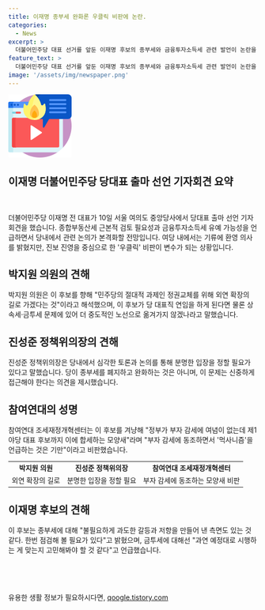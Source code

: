 ```yaml
---
title: 이재명 종부세 완화론 우클릭 비판에 논란.
categories:
  - News
excerpt: >
  더불어민주당 대표 선거를 앞둔 이재명 후보의 종부세와 금융투자소득세 관련 발언이 논란을 빚고 있다. 박지원 의원은 중도적 정책을 주장하며 후보의 입장에 관심을 표시했고, 진성준 정책위의장은 심각한 토론 필요성을 언급했다. 참여연대는 부자 감세 동조 비판을 촉구했다. 이 후보의 발언으로 관련 논의가 본격화되고 국회 차원의 논의가 예상된다. 이에 대한 시민단체들의 반발도 나오고 있다.
feature_text: >
  더불어민주당 대표 선거를 앞둔 이재명 후보의 종부세와 금융투자소득세 관련 발언이 논란을 빚고 있다. 박지원 의원은 중도적 정책을 주장하며 후보의 입장에 관심을 표시했고, 진성준 정책위의장은 심각한 토론 필요성을 언급했다. 참여연대는 부자 감세 동조 비판을 촉구했다. 이 후보의 발언으로 관련 논의가 본격화되고 국회 차원의 논의가 예상된다. 이에 대한 시민단체들의 반발도 나오고 있다.
image: '/assets/img/newspaper.png'
---
```


<p><img src="/assets/img/news.png" alt="rentncar 속보" /></p>

<h2 data-ke-size="size26">이재명 더불어민주당 당대표 출마 선언 기자회견 요약</h2>

<p data-ke-size="size16">&nbsp;</p>

<p data-ke-size="size16">더불어민주당 이재명 전 대표가 10일 서울 여의도 중앙당사에서 당대표 출마 선언 기자회견을 했습니다. 종합부동산세 근본적 검토 필요성과 금융투자소득세 유예 가능성을 언급하면서 당내에서 관련 논의가 본격화할 전망입니다. 여당 내에서는 기류에 환영 의사를 밝혔지만, 진보 진영을 중심으로 한 '우클릭' 비판이 변수가 되는 상황입니다.</p>

<h2 data-ke-size="size26">박지원 의원의 견해</h2>

<p data-ke-size="size16">박지원 의원은 이 후보를 향해 "민주당의 절대적 과제인 정권교체를 위해 외연 확장의 길로 가겠다는 것"이라고 해석했으며, 이 후보가 당 대표직 연임을 하게 된다면 물론 상속세·금투세 문제에 있어 더 중도적인 노선으로 옮겨가지 않겠나라고 말했습니다.</p>

<h2 data-ke-size="size26">진성준 정책위의장의 견해</h2>

<p data-ke-size="size16">진성준 정책위의장은 당내에서 심각한 토론과 논의를 통해 분명한 입장을 정할 필요가 있다고 말했습니다. 당이 종부세를 폐지하고 완화하는 것은 아니며, 이 문제는 신중하게 접근해야 한다는 의견을 제시했습니다.</p>

<h2 data-ke-size="size26">참여연대의 성명</h2>

<p data-ke-size="size16">참여연대 조세재정개혁센터는 이 후보를 겨냥해 "정부가 부자 감세에 여념이 없는데 제1야당 대표 후보까지 이에 합세하는 모양새"라며 "부자 감세에 동조하면서 '먹사니즘'을 언급하는 것은 기만"이라고 비판했습니다.</p>

<table>
    <tbody>
        <tr>
            <td style="text-align: center; height: 17px;"><b>박지원 의원</b></td>
            <td style="text-align: center; height: 17px;"><b>진성준 정책위의장</b></td>
            <td style="text-align: center; height: 17px;"><b>참여연대 조세재정개혁센터</b></td>
        </tr>
        <tr>
            <td style="text-align: center; height: 17px;">외연 확장의 길로</td>
            <td style="text-align: center; height: 17px;">분명한 입장을 정할 필요</td>
            <td style="text-align: center; height: 17px;">부자 감세에 동조하는 모양새 비판</td>
        </tr>
    </tbody>
</table>

<h2 data-ke-size="size26">이재명 후보의 견해</h2>

<p data-ke-size="size16">이 후보는 종부세에 대해 "불필요하게 과도한 갈등과 저항을 만들어 낸 측면도 있는 것 같다. 한번 점검해 볼 필요가 있다"고 밝혔으며, 금투세에 대해선 "과연 예정대로 시행하는 게 맞는지 고민해봐야 할 것 같다"고 언급했습니다.</p>

<p data-ke-size="size16">&nbsp;</p>

<p data-ke-size="size16">&nbsp;</p>
유용한 생활 정보가 필요하시다면, <a href="https://qoogle.tistory.com" rel="dofollow">qoogle.tistory.com</a>


